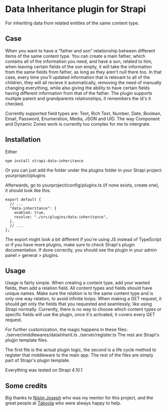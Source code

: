 # Data Inheritance plugin for Strapi

For inheriting data from related entities of the same content type.

## Case

When you want to have a "father and son" relationship between different items of the same content type.
You can create a main father, which contains all of the information you need, and have a son, related to him, when leaving certain fields of the son empty, it will take the information from the same fields from father, as long as they aren't null there too.
In that case, every time you'll updated information that is relevant to all of the children, they will all recieve it automatically, removing the need of manually changing everything, while also giving the ability to have certain fields having different information from that of the father.
The plugin supports multiple parent and grandparents relationships, it remembers the id's it checked.

Currently supported field types are: Text, Rich Text, Number, Date, Boolean, Email, Password, Enumeration, Media, JSON and UID.
The way Component and Dynamic Zones work is currently too complex for me to intergrate.

## Installation

Either

```
npm install strapi-data-inheritance
```

Or you can just add the folder under the plugins folder in your Strapi project: yourproject/plugins

Afterwards, go to yourproject/config/plugins.ts (if none exists, create one), it should look like this:

```
export default {
  // ...
  "data-inheritance": {
    enabled: true,
    resolve: "./src/plugins/data-inheritance",
  },
  // ...
};
```

The export might look a bit different if you're using JS instead of TypeScript or if you have more plugins, make sure to check Strapi's plugin documentation.
If done correctly, you should see the plugin in your admin panel > general > plugins.

## Usage

Usage is fairly simple.
When creating a content type, add your wanted fields, then add a relation field.
All content types and fields should have unique names.
Make sure the relation is to the same content type and is only one way relation, to avoid infinite loops.
When making a GET request, it should get only the fields that you requested and seamlessly, like using Strapi normally.
Currently, there is no way to choose which content types or specific fields will use the plugin, once it's activated, it covers every GET request.

For further customization, the magic happens in these files:
./server/middlewares/dataInherit.ts
./server/register.ts
The rest are Strapi's plugin template files.

The first file is the actual plugin logic, the second is a life cycle method to register that middleware to the main app.
The rest of the files are simply part of Strapi's plugin template.

Everything was tested on Strapi 4.10.1

## Some credits

Big thanks to [Nisim Joseph](https://www.linkedin.com/in/nisim-joseph-32a678/) who was my mentor for this project, and the great people at [Taboola](https://www.linkedin.com/company/taboola/) who were always happy to help.

